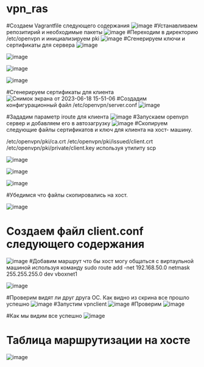 # vpn_ras
#Создаем Vagrantfile следующего содержания
![image](https://github.com/AlexanderSerg-jun/vpn_ras/assets/85576634/37211359-8bed-4b32-9d1e-c9e879bc9ca5)
#Устанавливаем репозитирий и необходимые пакеты
![image](https://github.com/AlexanderSerg-jun/vpn_ras/assets/85576634/18122a93-4fd9-4077-8ead-1056efbc559d)
#Переходим в директорию /etc/openvpn и инициализируем pki
![image](https://github.com/AlexanderSerg-jun/vpn_ras/assets/85576634/cff3f767-5698-42d5-9ccf-44bf4725b14d)
#Сгенерируем ключи и сертификаты для сервера
![image](https://github.com/AlexanderSerg-jun/vpn_ras/assets/85576634/71848472-6fcc-47de-9706-df4547b4e820)

![image](https://github.com/AlexanderSerg-jun/vpn_ras/assets/85576634/4d498340-c386-4e32-8956-b5c5f323e029)

![image](https://github.com/AlexanderSerg-jun/vpn_ras/assets/85576634/f3745fe0-0a4a-4631-966d-1cbf2aabcaae)


![image](https://github.com/AlexanderSerg-jun/vpn_ras/assets/85576634/d21b0514-cd53-4e8b-aa16-af7b2f725859)

#Сгенерируем сертификаты для клиента
![Снимок экрана от 2023-06-18 15-51-06](https://github.com/AlexanderSerg-jun/vpn_ras/assets/85576634/15af69d4-498a-4fcf-9ce5-f0b20d25f076)
#Создадим конфигурационный файл /etc/openvpn/server.conf
![image](https://github.com/AlexanderSerg-jun/vpn_ras/assets/85576634/24e07dee-e3c0-48f0-a94e-ae74d0f4747e)

#Зададим параметр iroute для клиента
![image](https://github.com/AlexanderSerg-jun/vpn_ras/assets/85576634/5656f572-fc4f-448b-8d15-2ad179b4b2fe)
#Запускаем openvpn сервер и добавляем его в автозагрузку
![image](https://github.com/AlexanderSerg-jun/vpn_ras/assets/85576634/dac7ec61-9721-4a69-ad88-3aa697c768b0)
#Скопируем следующие файлы сертификатов и ключ для клиента на хост-
машину.

/etc/openvpn/pki/ca.crt
/etc/openvpn/pki/issued/client.crt
/etc/openvpn/pki/private/client.key
используя утилиту scp

![image](https://github.com/AlexanderSerg-jun/vpn_ras/assets/85576634/120c6e00-f083-4624-b343-6bf08a0c4cbb)


![image](https://github.com/AlexanderSerg-jun/vpn_ras/assets/85576634/02d38ad3-e82e-43d9-8c38-b37e76669237)

![image](https://github.com/AlexanderSerg-jun/vpn_ras/assets/85576634/5834bc5e-0220-4b7c-bf68-6bb0456a7941)

#Убедимся что файлы скопировались на хост.

![image](https://github.com/AlexanderSerg-jun/vpn_ras/assets/85576634/446eca61-cf69-427d-94e9-d44e64d86289)
 # Создаем файл client.conf следующего содержания
 ![image](https://github.com/AlexanderSerg-jun/vpn_ras/assets/85576634/00714f39-fa0c-4e9f-bafb-92e9852d3a24)
#Добавим маршрут что бы хост могу общаться с виртаульной машиной используя команду sudo route add -net 192.168.50.0 netmask 255.255.255.0 dev vboxnet1

![image](https://github.com/AlexanderSerg-jun/vpn_ras/assets/85576634/85466f56-d342-4d67-84d7-848268e62020)

#Проверим видят ли друг друга ОС. Как видно из скрина все прошло успешно
![image](https://github.com/AlexanderSerg-jun/vpn_ras/assets/85576634/96934ef6-3755-4a94-974b-e65c8827fc55)
#Запустим vpnclient
![image](https://github.com/AlexanderSerg-jun/vpn_ras/assets/85576634/ba8c2cf6-44f6-4cd4-88b2-82f7079d29f6)
#Проверим 
![image](https://github.com/AlexanderSerg-jun/vpn_ras/assets/85576634/1d1ff0c8-ab3d-4a96-ab72-5073d4377b40)

#Как мы видим все успешно
![image](https://github.com/AlexanderSerg-jun/vpn_ras/assets/85576634/d307d78a-6907-405c-b3ab-cfc7e32e060d)

# Таблица маршрутизации на хосте 
![image](https://github.com/AlexanderSerg-jun/vpn_ras/assets/85576634/361afbb2-645a-46cd-98ab-b26761d8e34d)







